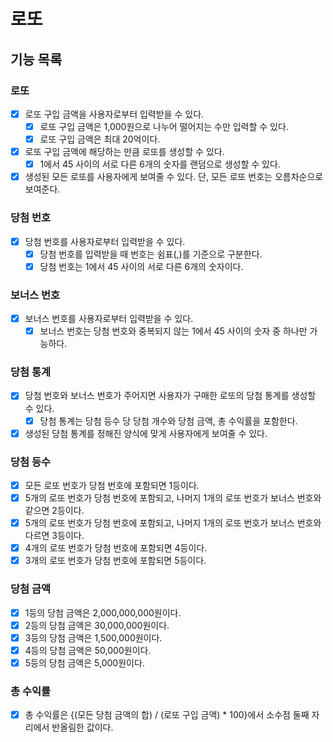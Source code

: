 # 로또

## 기능 목록

### 로또
- [x] 로또 구입 금액을 사용자로부터 입력받을 수 있다.
  - [x] 로또 구입 금액은 1,000원으로 나누어 떨어지는 수만 입력할 수 있다.
  - [x] 로또 구입 금액은 최대 20억이다.
- [x] 로또 구입 금액에 해당하는 만큼 로또를 생성할 수 있다.
  - [x] 1에서 45 사이의 서로 다른 6개의 숫자를 랜덤으로 생성할 수 있다.
- [x] 생성된 모든 로또를 사용자에게 보여줄 수 있다. 단, 모든 로또 번호는 오름차순으로 보여준다.

### 당첨 번호
- [x] 당첨 번호를 사용자로부터 입력받을 수 있다.
  - [x] 당첨 번호를 입력받을 때 번호는 쉼표(,)를 기준으로 구분한다.
  - [x] 당첨 번호는 1에서 45 사이의 서로 다른 6개의 숫자이다.

### 보너스 번호
- [x] 보너스 번호를 사용자로부터 입력받을 수 있다.
  - [x] 보너스 번호는 당첨 번호와 중복되지 않는 1에서 45 사이의 숫자 중 하나만 가능하다.

### 당첨 통계
- [x] 당첨 번호와 보너스 번호가 주어지면 사용자가 구매한 로또의 당첨 통계를 생성할 수 있다.
  - [x] 당첨 통계는 당첨 등수 당 당첨 개수와 당첨 금액, 총 수익률을 포함한다.
- [x] 생성된 당첨 통계를 정해진 양식에 맞게 사용자에게 보여줄 수 있다.

### 당첨 등수
- [x] 모든 로또 번호가 당첨 번호에 포함되면 1등이다.
- [x] 5개의 로또 번호가 당첨 번호에 포함되고, 나머지 1개의 로또 번호가 보너스 번호와 같으면 2등이다.
- [x] 5개의 로또 번호가 당첨 번호에 포함되고, 나머지 1개의 로또 번호가 보너스 번호와 다르면 3등이다.
- [x] 4개의 로또 번호가 당첨 번호에 포함되면 4등이다.
- [x] 3개의 로또 번호가 당첨 번호에 포함되면 5등이다.

### 당첨 금액
- [x] 1등의 당첨 금액은 2,000,000,000원이다.
- [x] 2등의 당첨 금액은 30,000,000원이다.
- [x] 3등의 당첨 금액은 1,500,000원이다.
- [x] 4등의 당첨 금액은 50,000원이다.
- [x] 5등의 당첨 금액은 5,000원이다.

### 총 수익률
- [x] 총 수익률은 {(모든 당첨 금액의 합) / (로또 구입 금액) * 100}에서 소수점 둘째 자리에서 반올림한 값이다.
